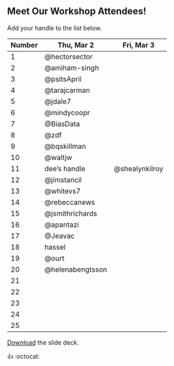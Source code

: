 ## Meet Our Workshop Attendees!

Add your handle to the list below.

| Number | Thu, Mar 2       | Fri, Mar 3 |
|--------|------------------|------------|
| 1      | @hectorsector    |            |
| 2      | @amiham-singh    |            |
| 3      | @psitsApril      |            |
| 4      | @tarajcarman     |            |
| 5      | @jdale7          |            |
| 6      | @mindycoopr      |            |
| 7      | @BiasData        |            |
| 8      | @zdf             |            |
| 9      | @bqskillman      |            |
| 10     | @waltjw          |            |
| 11     | dee’s handle     | @shealynkilroy |
| 12     | @jimstancil      |            |
| 13     | @whitevs7        |            |
| 14     | @rebeccanews     |            |
| 15     | @jsmithrichards  |            |
| 16     | @apantazi        |            |
| 17     | @Jeavac          |            |
| 18     | hassel           |            |
| 19     | @ourt            |            |
| 20     | @helenabengtsson |            |
| 21     |                  |            |
| 22     |                  |            |
| 23     |                  |            |
| 24     |                  |            |
| 25     |                  |            |

[Download](nicar.pdf) the slide deck.

:+1: :octocat:
